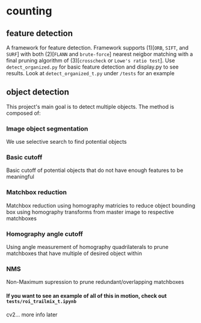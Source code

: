 # counting

## feature detection
A framework for feature detection. Framework supports (1)[```ORB```, ```SIFT```, and ```SURF```] with both (2)[```FLANN``` and ```brute-force```] nearest neigbor matching with a final pruning algorithm of (3)[```crosscheck``` or ```Lowe's ratio test```]. Use ```detect_organized.py``` for basic feature detection and display.py to see results. Look at ```detect_organized_t.py``` under ```/tests``` for an example

## object detection
This project's main goal is to detect multiple objects. The method is composed of:

### Image object segmentation
We use selective search to find potential objects

### Basic cutoff
Basic cutoff of potential objects that do not have enough features to be meaningful

### Matchbox reduction
Matchbox reduction using homography matricies to reduce object bounding box using homography transforms from master image to respective matchboxes

### Homography angle cutoff
Using angle measurement of homography quadrilaterals to prune matchboxes that have multiple of desired object within

### NMS
Non-Maximum supression to prune redundant/overlapping matchboxes


#### If you want to see an example of all of this in motion, check out ```tests/roi_trailmix_t.ipynb```

cv2... more info later
